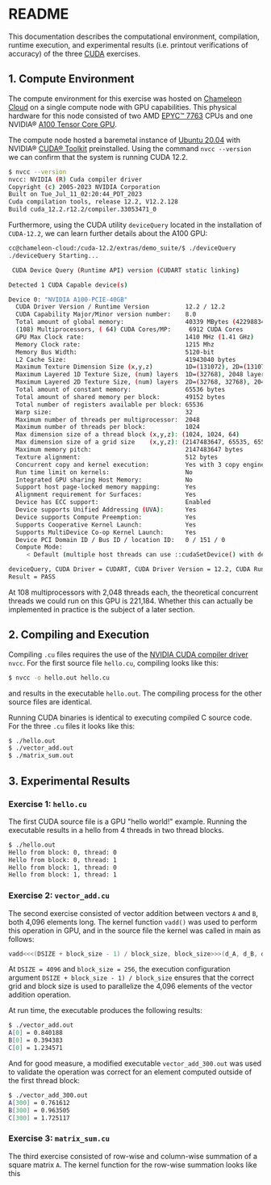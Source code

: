 # README

This documentation describes the computational environment, compilation, runtime execution, and experimental results (i.e. printout verifications of accuracy) of the three [CUDA](https://developer.nvidia.com/cuda-zone#:~:text=CUDA%C2%AE%20is%20a%20parallel,harnessing%20the%20power%20of%20GPUs.) exercises.

## 1. Compute Environment
The compute environment for this exercise was hosted on [Chameleon Cloud](https://www.chameleoncloud.org/) on a single compute node with GPU capabilities. This physical hardware for this node consisted of two AMD [EPYC™ 7763](https://www.amd.com/en/products/cpu/amd-epyc-7763) CPUs and one NVIDIA® [A100 Tensor Core GPU](https://www.nvidia.com/en-us/data-center/a100/).

The compute node hosted a baremetal instance of [Ubuntu 20.04](https://releases.ubuntu.com/focal/) with NVIDIA® [CUDA® Toolkit](https://developer.nvidia.com/cuda-toolkit) preinstalled. Using the command `nvcc --version` we can confirm that the system is running CUDA 12.2.

```bash
$ nvcc --version
nvcc: NVIDIA (R) Cuda compiler driver
Copyright (c) 2005-2023 NVIDIA Corporation
Built on Tue_Jul_11_02:20:44_PDT_2023
Cuda compilation tools, release 12.2, V12.2.128
Build cuda_12.2.r12.2/compiler.33053471_0
```

Furthermore, using the CUDA utility `deviceQuery` located in the installation of `CUDA-12.2`, we can learn further details about the A100 GPU:

```bash
cc@chameleon-cloud:/cuda-12.2/extras/demo_suite/$ ./deviceQuery
./deviceQuery Starting...

 CUDA Device Query (Runtime API) version (CUDART static linking)

Detected 1 CUDA Capable device(s)

Device 0: "NVIDIA A100-PCIE-40GB"
  CUDA Driver Version / Runtime Version          12.2 / 12.2
  CUDA Capability Major/Minor version number:    8.0
  Total amount of global memory:                 40339 MBytes (42298834944 bytes)
  (108) Multiprocessors, ( 64) CUDA Cores/MP:     6912 CUDA Cores
  GPU Max Clock rate:                            1410 MHz (1.41 GHz)
  Memory Clock rate:                             1215 Mhz
  Memory Bus Width:                              5120-bit
  L2 Cache Size:                                 41943040 bytes
  Maximum Texture Dimension Size (x,y,z)         1D=(131072), 2D=(131072, 65536), 3D=(16384, 16384, 16384)
  Maximum Layered 1D Texture Size, (num) layers  1D=(32768), 2048 layers
  Maximum Layered 2D Texture Size, (num) layers  2D=(32768, 32768), 2048 layers
  Total amount of constant memory:               65536 bytes
  Total amount of shared memory per block:       49152 bytes
  Total number of registers available per block: 65536
  Warp size:                                     32
  Maximum number of threads per multiprocessor:  2048
  Maximum number of threads per block:           1024
  Max dimension size of a thread block (x,y,z): (1024, 1024, 64)
  Max dimension size of a grid size    (x,y,z): (2147483647, 65535, 65535)
  Maximum memory pitch:                          2147483647 bytes
  Texture alignment:                             512 bytes
  Concurrent copy and kernel execution:          Yes with 3 copy engine(s)
  Run time limit on kernels:                     No
  Integrated GPU sharing Host Memory:            No
  Support host page-locked memory mapping:       Yes
  Alignment requirement for Surfaces:            Yes
  Device has ECC support:                        Enabled
  Device supports Unified Addressing (UVA):      Yes
  Device supports Compute Preemption:            Yes
  Supports Cooperative Kernel Launch:            Yes
  Supports MultiDevice Co-op Kernel Launch:      Yes
  Device PCI Domain ID / Bus ID / location ID:   0 / 151 / 0
  Compute Mode:
     < Default (multiple host threads can use ::cudaSetDevice() with device simultaneously) >

deviceQuery, CUDA Driver = CUDART, CUDA Driver Version = 12.2, CUDA Runtime Version = 12.2, NumDevs = 1, Device0 = NVIDIA A100-PCIE-40GB
Result = PASS
```

At 108 multiprocessors with 2,048 threads each, the theoretical concurrent threads we could run on this GPU is 221,184. Whether this can actually be implemented in practice is the subject of a later section.

## 2. Compiling and Execution

Compiling `.cu` files requires the use of the [NVIDIA CUDA compiler driver](https://docs.nvidia.com/cuda/cuda-compiler-driver-nvcc/) `nvcc`. For the first source file `hello.cu`, compiling looks like this:

```bash
$ nvcc -o hello.out hello.cu
```

and results in the executable `hello.out`. The compiling process for the other source files are identical.

Running CUDA binaries is identical to executing compiled C source code. For the three `.cu` files it looks like this:

```bash
$ ./hello.out
$ ./vector_add.out
$ ./matrix_sum.out
```
## 3. Experimental Results

### Exercise 1: `hello.cu`

The first CUDA source file is a GPU "hello world!" example. Running the executable results in a hello from 4 threads in two thread blocks.

```bash
$ ./hello.out
Hello from block: 0, thread: 0
Hello from block: 0, thread: 1
Hello from block: 1, thread: 0
Hello from block: 1, thread: 1
```
### Exercise 2: `vector_add.cu`

The second exercise consisted of vector addition between vectors `A` and `B`, both 4,096 elements long. The kernel function `vadd()` was used to perform this operation in GPU, and in the source file the kernel was called in main as follows:

```cpp
vadd<<<(DSIZE + block_size - 1) / block_size, block_size>>>(d_A, d_B, d_C, DSIZE);
```

At `DSIZE = 4096` and `block_size = 256`, the execution configuration argument `DSIZE + block_size - 1) / block_size` ensures that the correct grid and block size is used to parallelize the 4,096 elements of the vector addition operation.

At run time, the executable produces the following results:

```bash
$ ./vector_add.out
A[0] = 0.840188
B[0] = 0.394383
C[0] = 1.234571
```
And for good measure, a modified executable `vector_add_300.out` was used to validate the operation was correct for an element computed outside of the first thread block:

```bash
$ ./vector_add_300.out
A[300] = 0.761612
B[300] = 0.963505
C[300] = 1.725117
```

### Exercise 3: `matrix_sum.cu`

The third exercise consisted of row-wise and column-wise summation of a square matrix `A`. The kernel function for the row-wise summation looks like this